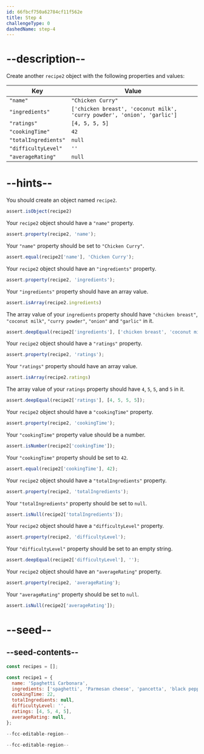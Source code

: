 ```yaml
---
id: 66fbcf750a62784cf11f562e
title: Step 4
challengeType: 0
dashedName: step-4
---
```


# --description--

Create another `recipe2` object with the following properties and values:

| Key | Value   |
| ----------- | ------- |
| `"name"`       | `"Chicken Curry"` |
| `"ingredients"`       | `['chicken breast', 'coconut milk', 'curry powder', 'onion', 'garlic']` |
| `"ratings"`    | `[4, 5, 5, 5]`   |
| `"cookingTime"`       | `42` |
| `"totalIngredients"`   | `null`   |
| `"difficultyLevel"`   | `''`   |
| `"averageRating"`   | `null`   |

# --hints--

You should create an object named `recipe2`.

```js
assert.isObject(recipe2)
```

Your `recipe2` object should have a `"name"` property.

```js
assert.property(recipe2, 'name');
```

Your `"name"` property should be set to `"Chicken Curry"`.

```js
assert.equal(recipe2['name'], 'Chicken Curry');
```

Your `recipe2` object should have an `"ingredients"` property.

```js
assert.property(recipe2, 'ingredients');
```

Your `"ingredients"` property should have an array value.

```js
assert.isArray(recipe2.ingredients)
```

The array value of your `ingredients` property should have `"chicken breast"`, `"coconut milk"`, `"curry powder"`, `"onion"` and `"garlic"` in it.

```js
assert.deepEqual(recipe2['ingredients'], ['chicken breast', 'coconut milk', 'curry powder', 'onion', 'garlic']);
```

Your `recipe2` object should have a `"ratings"` property.

```js
assert.property(recipe2, 'ratings');
```

Your `"ratings"` property should have an array value.

```js
assert.isArray(recipe2.ratings)
```

The array value of your `ratings` property should have `4`, `5`, `5`, and `5` in it.

```js
assert.deepEqual(recipe2['ratings'], [4, 5, 5, 5]);
```

Your `recipe2` object should have a `"cookingTime"` property.

```js
assert.property(recipe2, 'cookingTime');
```

Your `"cookingTime"` property value should be a number.

```js
assert.isNumber(recipe2['cookingTime']);
```

Your `"cookingTime"` property should be set to `42`.

```js
assert.equal(recipe2['cookingTime'], 42);
```

Your `recipe2` object should have a `"totalIngredients"` property.

```js
assert.property(recipe2, 'totalIngredients');
```

Your `"totalIngredients"` property should be set to `null`.

```js
assert.isNull(recipe2['totalIngredients']);
```

Your `recipe2` object should have a `"difficultyLevel"` property.

```js
assert.property(recipe2, 'difficultyLevel');
```

Your `"difficultyLevel"` property should be set to an empty string.

```js
assert.deepEqual(recipe2['difficultyLevel'], '');
```

Your `recipe2` object should have an `"averageRating"` property.

```js
assert.property(recipe2, 'averageRating');
```

Your `"averageRating"` property should be set to `null`.

```js
assert.isNull(recipe2['averageRating']);
```

# --seed--

## --seed-contents--

```js
const recipes = [];

const recipe1 = {
  name: 'Spaghetti Carbonara',
  ingredients: ['spaghetti', 'Parmesan cheese', 'pancetta', 'black pepper'],
  cookingTime: 22,
  totalIngredients: null,
  difficultyLevel: '',
  ratings: [4, 5, 4, 5],
  averageRating: null,
};

--fcc-editable-region--

--fcc-editable-region--
```
